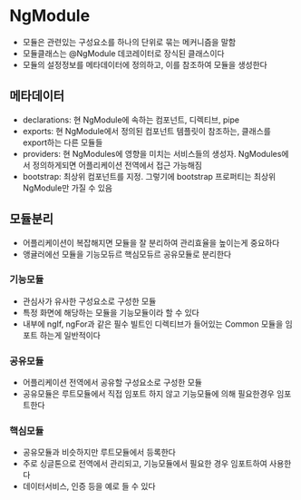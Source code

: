 # NgModule
- 모듈은 관련있는 구성요소를 하나의 단위로 묶는 메커니즘을 말함
- 모듈클래스는 @NgModule 데코레이터로 장식된 클래스이다
- 모듈의 설정정보를 메타데이터에 정의하고, 이를 참조하여 모듈을 생성한다

## 메타데이터
- declarations: 현 NgModule에 속하는 컴포넌트, 디렉티브, pipe
- exports: 현 NgModule에서 정의된 컴포넌트 템플릿이 참조하는, 클래스를 export하는 다른 모듈들
- providers: 현 NgModules에 영향을 미치는 서비스들의 생성자. NgModules에서 정의하게되면 어플리케이션 전역에서 접근 가능해짐
- bootstrap: 최상위 컴포넌트를 지정. 그렇기에 bootstrap 프로퍼티는 최상위 NgModule만 가질 수 있음

## 모듈분리
- 어플리케이션이 복잡해지면 모듈을 잘 분리하여 관리효율을 높이는게 중요하다
- 앵귤러에선 모듈을 기능모듀르 핵심모듀르 공유모듈로 분리한다
### 기능모듈
- 관심사가 유사한 구성요소로 구성한 모듈
- 특정 화면에 해당하는 모듈을 기능모듈이라 할 수 있다
- 내부에 ngIf, ngFor과 같은 필수 빌트인 디렉티브가 들어있는 Common 모듈을 임포트 하는게 일반적이다

### 공유모듈
- 어플리케이션 전역에서 공유할 구성요소로 구성한 모듈
- 공유모듈은 루트모듈에서 직접 임포트 하지 않고 기능모듈에 의해 필요한경우 임포트한다

### 핵심모듈
- 공유모듈과 비슷하지만 루트모듈에서 등록한다
- 주로 싱글톤으로 전역에서 관리되고, 기능모듈에서 필요한 경우 임포트하여 사용한다
- 데이터서비스, 인증 등을 예로 들 수 있다